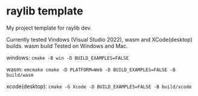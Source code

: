# raylib template

My project template for raylib dev.

Currently tested Vindows (Visual Studio 2022), wasm and XCode(desktop) builds.
wasm build Tested on Windows and Mac.

windows:
```cmake -B win -D BUILD_EXAMPLES=FALSE```

wasm:
```emcmake cmake -D PLATFORM=Web -D BUILD_EXAMPLES=FALSE -B build/wasm```

xcode(desktop):
```cmake -G Xcode -D BUILD_EXAMPLES=FALSE -B build/xcode```


